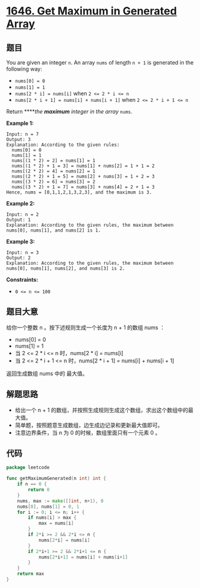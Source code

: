 # [1646. Get Maximum in Generated Array](https://leetcode.com/problems/get-maximum-in-generated-array/)


## 题目

You are given an integer `n`. An array `nums` of length `n + 1` is generated in the following way:

- `nums[0] = 0`
- `nums[1] = 1`
- `nums[2 * i] = nums[i]` when `2 <= 2 * i <= n`
- `nums[2 * i + 1] = nums[i] + nums[i + 1]` when `2 <= 2 * i + 1 <= n`

Return *****the **maximum** integer in the array* `nums`.

**Example 1:**

```
Input: n = 7
Output: 3
Explanation: According to the given rules:
  nums[0] = 0
  nums[1] = 1
  nums[(1 * 2) = 2] = nums[1] = 1
  nums[(1 * 2) + 1 = 3] = nums[1] + nums[2] = 1 + 1 = 2
  nums[(2 * 2) = 4] = nums[2] = 1
  nums[(2 * 2) + 1 = 5] = nums[2] + nums[3] = 1 + 2 = 3
  nums[(3 * 2) = 6] = nums[3] = 2
  nums[(3 * 2) + 1 = 7] = nums[3] + nums[4] = 2 + 1 = 3
Hence, nums = [0,1,1,2,1,3,2,3], and the maximum is 3.

```

**Example 2:**

```
Input: n = 2
Output: 1
Explanation: According to the given rules, the maximum between nums[0], nums[1], and nums[2] is 1.

```

**Example 3:**

```
Input: n = 3
Output: 2
Explanation: According to the given rules, the maximum between nums[0], nums[1], nums[2], and nums[3] is 2.

```

**Constraints:**

- `0 <= n <= 100`

## 题目大意

给你一个整数 n 。按下述规则生成一个长度为 n + 1 的数组 nums ：

- nums[0] = 0
- nums[1] = 1
- 当 2 <= 2 * i <= n 时，nums[2 * i] = nums[i]
- 当 2 <= 2 * i + 1 <= n 时，nums[2 * i + 1] = nums[i] + nums[i + 1]

返回生成数组 nums 中的 最大值。

## 解题思路

- 给出一个 n + 1 的数组，并按照生成规则生成这个数组，求出这个数组中的最大值。
- 简单题，按照题意生成数组，边生成边记录和更新最大值即可。
- 注意边界条件，当 n 为 0 的时候，数组里面只有一个元素 0 。

## 代码

```go
package leetcode

func getMaximumGenerated(n int) int {
    if n == 0 {
        return 0
    }
    nums, max := make([]int, n+1), 0
    nums[0], nums[1] = 0, 1
    for i := 0; i <= n; i++ {
        if nums[i] > max {
            max = nums[i]
        }
        if 2*i >= 2 && 2*i <= n {
            nums[2*i] = nums[i]
        }
        if 2*i+1 >= 2 && 2*i+1 <= n {
            nums[2*i+1] = nums[i] + nums[i+1]
        }
    }
    return max
}
```
